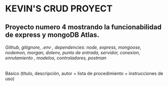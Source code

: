 # KEVIN'S CRUD PROYECT

## Proyecto numero 4 mostrando la funcionabilidad de express y mongoDB Atlas.

###### Github, gitignore, .env , dependencies: node, express, mongoose, nodemon, morgan, dotenv, punto de entrada, servidor, conexion, enrutamiento , modelos, controladores, postman

Básico (título, descripción, autor + lista de procedimiento + instrucciones de uso)
